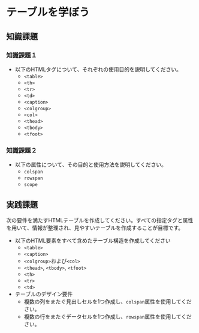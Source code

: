 # テーブルを学ぼう

## 知識課題

### 知識課題１

- 以下のHTMLタグについて、それぞれの使用目的を説明してください。
  - `<table>`
  - `<th>`
  - `<tr>`
  - `<td>`
  - `<caption>`
  - `<colgroup>`
  - `<col>`
  - `<thead>`
  - `<tbody>`
  - `<tfoot>`

### 知識課題２

- 以下の属性について、その目的と使用方法を説明してください。
  - `colspan`
  - `rowspan`
  - `scope`

## 実践課題

次の要件を満たすHTMLテーブルを作成してください。すべての指定タグと属性を用いて、情報が整理され、見やすいテーブルを作成することが目標です。

- 以下のHTML要素をすべて含めたテーブル構造を作成してください
  - `<table>`
  - `<caption>`
  - `<colgroup>`および`<col>`
  - `<thead>`, `<tbody>`, `<tfoot>`
  - `<th>`
  - `<tr>`
  - `<td>`
- テーブルのデザイン要件
  - 複数の列をまたぐ見出しセルを1つ作成し、`colspan`属性を使用してください。
  - 複数の行をまたぐデータセルを1つ作成し、`rowspan`属性を使用してください。
  